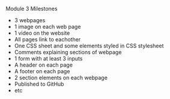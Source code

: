 Module 3 
Milestones
- 3 webpages
- 1 image on each web page
- 1 video on the website
- All pages link to eachother 
- One CSS sheet and some elements styled in CSS stylesheet
- Comments explaining sections of webpage
- 1 form with at least 3 inputs
- A header on each page
- A footer on each page
- 2 section elements on each webpage
- Published to GitHub
- etc
